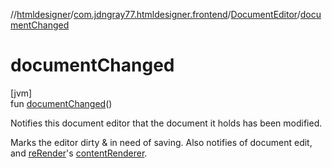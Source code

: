 //[htmldesigner](../../../index.md)/[com.jdngray77.htmldesigner.frontend](../index.md)/[DocumentEditor](index.md)/[documentChanged](document-changed.md)

# documentChanged

[jvm]\
fun [documentChanged](document-changed.md)()

Notifies this document editor that the document it holds has been modified.

Marks the editor dirty & in need of saving. Also notifies of document edit, and [reRender](re-render.md)'s [contentRenderer](content-renderer.md).

